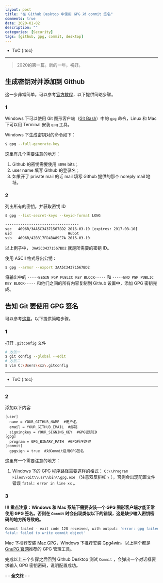 ```yaml
---
layout: post
title: "在 Github Desktop 中使用 GPG 对 commit 签名"
comments: true
date: 2020-01-02
description: ""
categories: [Security]
tags: [github, gpg, commit, desktop]
---
```


* ToC
{:toc}
---

> 2020的第一篇。新的一年，祝好。

## 生成密钥对并添加到 Github

这一步非常简单，可以参考[官方教程](https://help.github.com/en/github/authenticating-to-github/generating-a-new-gpg-key)，以下提供简略步骤。

### 1

Windows 下可以使用 Git 图形客户端（[Git Bash](https://git-scm.com/downloads)）中的 `gpg` 命令，Linux 和 Mac 下可以用 Terminal 安装 `gpg` 工具。

Windows 下生成密钥对的命令如下：

```sh
$ gpg --full-generate-key
```

这里有几个需要注意的地方：

1. Github 的密钥需要使用 `4096` bits；
2. user name 填写 Github 的登录名；
3. 如果开了 private mail 的话 mail 填写 Github 提供的那个 noreply mail 地址。

### 2

列出所有的密钥，并获取密钥 ID

```sh
$ gpg --list-secret-keys --keyid-format LONG

----------------------------------
sec   4096R/3AA5C34371567BD2 2016-03-10 [expires: 2017-03-10]
uid                          Hubot 
ssb   4096R/42B317FD4BA89E7A 2016-03-10
```

以上例子中， `3AA5C34371567BD2` 就是所需要的密钥 ID。

使用 ASCII 格式导出公钥：

```sh
$ gpg --armor --export 3AA5C34371567BD2
```

将输出中的 `-----BEGIN PGP PUBLIC KEY BLOCK-----` 和 `-----END PGP PUBLIC KEY BLOCK-----` 和他们之间的所有内容复制到 Github 设置中，添加 GPG 密钥完成。

## 告知 Git 要使用 GPG 签名

可以参考[这篇](https://gist.github.com/xavierfoucrier/c156027fcc6ae23bcee1204199f177da)，以下提供简略步骤。

### 1

打开 `.gitconfig` 文件

```sh
# 方法一
$ git config --global --edit
# 方法二
$ vim C:\Users\xxx\.gitconfig
```

---
* ToC
{:toc}
---

### 2

添加以下内容

```
[user]
  name = YOUR_GITHUB_NAME  #用户名
  email = YOUR_GITHUB_EMAIL  #邮箱
  signingkey = YOUR_SIGNING_KEY  #GPG密钥ID
[gpg]
  program = GPG_BINARY_PATH  #GPG程序路径
[commit]
  gpgsign = true  #对Commit启用GPG签名
```

这里有一个需要注意的地方：

1. Windows 下的 GPG 程序路径需要这样的格式： `C:\\Program Files\\Git\\usr\\bin\\gpg.exe` （注意双反斜杠 `\` ），否则会出现配置文件错误 `fatal: error in line xx` 。

### 3

**!!! 重点注意：Windows 和 Mac 系统下需要安装一个 GPG 图形客户端才能正常使用 GPG 签名。否则在 `Commit` 时会出现类似以下的错误，这是缺少输入密钥密码的地方所导致的。**

```sh
Commit failed - exit code 128 received, with output: 'error: gpg failed to sign the data
fatal: failed to write commit object'
```

Mac 下推荐安装 [Mac GPG](https://gpgtools.org/)，Windows 下推荐安装 [Gpg4win](https://gpg4win.org/download.html)。以上两个都是 [GnuPG 官网](https://gnupg.org/download/index.html)推荐的 GPG 管理工具。

完成以上三个步骤之后回到 Github Desktop 测试 `Commit` ，会弹出一个对话框要求输入 GPG 密钥密码，说明配置成功。

**- - 全文终 - -**

